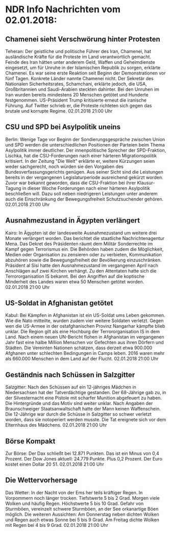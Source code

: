 # NDR Info Nachrichten vom 02.01.2018:


## Chamenei sieht Verschwörung hinter Protesten
Teheran: Der geistliche und politische Führer des Iran, Chamenei, hat ausländische Kräfte für die Proteste im Land verantwortlich gemacht. Feinde des Iran hätten unter anderem Geld, Waffen und Geheimdienste eingesetzt, um für Unruhe in der Islamischen Republik zu sorgen, erklärte Chamenei. Es war seine erste Reaktion seit Beginn der Demonstrationen vor fünf Tagen. Konkrete Länder nannte Chamenei nicht. Der Sekretär des Nationalen Sicherheitsrates, Schamchani, erklärte jedoch, die USA, Großbritannien und Saudi-Arabien steckten dahinter. Bei den Unruhen im Iran wurden bereits mindestens 20 Menschen getötet und Hunderte festgenommen. US-Präsident Trump kritisierte erneut die iranische Führung. Auf Twitter schrieb er, die Proteste richteten sich gegen das brutale und korrupte Regime. 02.01.2018 21:00 Uhr 

## CSU und SPD bei Asylpolitik uneins
Berlin:	Wenige Tage vor Beginn der Sondierungsgespräche zwischen Union und SPD werden die unterschiedlichen Positionen der Parteien beim Thema Asylpolitik immer deutlicher. Der innenpolitische Sprecher der SPD-Fraktion, Lischka, hat die CSU-Forderungen nach einer härteren Migrationspolitik kritisiert. In der Zeitung "Die Welt" erklärte er, weitere Kürzungen seien weder sachgerecht, noch würden sie den Vorgaben des Bundesverfassungsgerichts genügen. Aus seiner Sicht sind die Leistungen bereits in der vergangenen Legislaturperiode ausreichend gekürzt worden. Zuvor war bekannt geworden, dass die CSU-Fraktion bei ihrer Klausur-Tagung in dieser Woche Forderungen nach einer härteren Asylpolitik beschließen will. Dazu soll neben niedrigeren Leistungen unter anderem auch die Einschränkung der Bewegungsfreiheit Schutzsuchender gehören. 02.01.2018 21:00 Uhr 

## Ausnahmezustand in Ägypten verlängert
Kairo: In Ägypten ist der landesweite Ausnahmezustand um weitere drei Monate verlängert worden. Das berichtet die staatliche Nachrichtenagentur Mena. Das Dekret des Präsidenten räumt dem Militär Sonderrechte im Kampf gegen Terrorismus ein. Die Behörden haben zudem die Möglichkeit, Medien oder Organisation zu zensieren oder zu verbieten, Kommunikation abzuhören sowie die Bewegungsfreiheit der Bevölkerung einzuschränken. Präsident al Sisi hatte den Ausnahmezustand im vergangenen April nach Anschlägen auf zwei Kirchen verhängt. Zu den Attentaten hatte sich die Terrororganisation IS bekannt. Bei den Angriffen auf die koptische Minderheit des Landes waren etwa 50 Menschen getötet worden. 02.01.2018 21:00 Uhr 

## US-Soldat in Afghanistan getötet
Kabul: Bei Kämpfen in Afghanistan ist ein US-Soldat ums Leben gekommen. Wie die Nato mitteilte, wurden zudem vier weitere Soldaten verletzt. Gegen wen die US-Armee in der ostafghanischen Provinz Nangarhar kämpfte blieb unklar. Die Region gilt als eine Hochburg der Terrororganisation IS in dem Land. Nach einem neuen UN-Bericht flohen in Afghanistan im vergangenen Jahr fast eine halbe Million Menschen vor Gefechten aus ihren Dörfern und Städten. Die Vereinten Nationen schätzen, dass derzeit etwa 900.000 Afghanen unter schlechten Bedingungen in Camps leben. 2016 waren mehr als 660.000 Menschen in dem Land auf der Flucht. 02.01.2018 21:00 Uhr 

## Geständnis nach Schüssen in Salzgitter
Salzgitter: Nach den Schüssen auf ein 12-jähriges Mädchen in Niedersachsen hat der Tatverdächtige gestanden. Der 68-Jährige gab zu, in der Silvesternacht eine Pistole mit scharfer Munition abgefeuert zu haben. Die Hintergründe und das Motiv sind weiter unklar. Nach Angaben der Braunschweiger Staatsanwaltschaft hatte der Mann keinen Waffenschein. Die 12-Jährige war durch die Schüsse in Salzgitter so schwer verletzt worden, dass sie notoperiert werden musste. Die Tat ereignete sich vor dem Elternhaus des Mädchens. 02.01.2018 21:00 Uhr 

## Börse Kompakt
Zur Börse: Der Dax schließt bei 12.871 Punkten. Das ist ein Minus von 0,4 Prozent. Der Dow Jones aktuell: 24.779 Punkte. Plus 0,2 Prozent. Der Euro kostet einen Dollar 20 51. 02.01.2018 21:00 Uhr 

## Die Wettervorhersage
Das Wetter: In der Nacht von der Ems her teils kräftiger Regen. In Vorpommern noch länger trocken. Tiefstwerte 5 bis 2 Grad. Morgen viele Wolken und häufig Regen. Höchstwerte 5 bis 10 Grad. Gefahr von Sturmböen, vereinzelt schwere Sturmböen, an der See orkanartige Böen möglich. Die weiteren Aussichten: Am Donnerstag neben dichten Wolken und Regen auch etwas Sonne bei 5 bis 9 Grad. Am Freitag dichte Wolken mit Regen bei 4 bis 9 Grad. 02.01.2018 21:00 Uhr 
